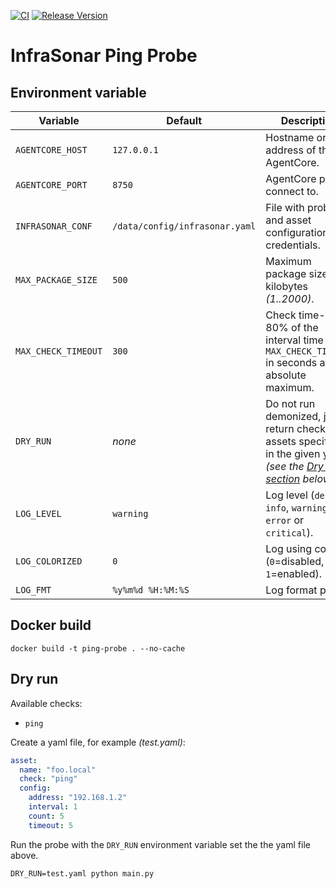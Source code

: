 [![CI](https://github.com/infrasonar/ping-probe/workflows/CI/badge.svg)](https://github.com/infrasonar/ping-probe/actions)
[![Release Version](https://img.shields.io/github/release/infrasonar/ping-probe)](https://github.com/infrasonar/ping-probe/releases)

# InfraSonar Ping Probe

## Environment variable

Variable            | Default                        | Description
------------------- | ------------------------------ | ------------
`AGENTCORE_HOST`    | `127.0.0.1`                    | Hostname or Ip address of the AgentCore.
`AGENTCORE_PORT`    | `8750`                         | AgentCore port to connect to.
`INFRASONAR_CONF`   | `/data/config/infrasonar.yaml` | File with probe and asset configuration like credentials.
`MAX_PACKAGE_SIZE`  | `500`                          | Maximum package size in kilobytes _(1..2000)_.
`MAX_CHECK_TIMEOUT` | `300`                          | Check time-out is 80% of the interval time with `MAX_CHECK_TIMEOUT` in seconds as absolute maximum.
`DRY_RUN`           | _none_                         | Do not run demonized, just return checks and assets specified in the given yaml _(see the [Dry run section](#dry-run) below)_.
`LOG_LEVEL`         | `warning`                      | Log level (`debug`, `info`, `warning`, `error` or `critical`).
`LOG_COLORIZED`     | `0`                            | Log using colors (`0`=disabled, `1`=enabled).
`LOG_FMT`           | `%y%m%d %H:%M:%S`              | Log format prefix.

## Docker build

```
docker build -t ping-probe . --no-cache
```

## Dry run

Available checks:
- `ping`

Create a yaml file, for example _(test.yaml)_:

```yaml
asset:
  name: "foo.local"
  check: "ping"
  config:
    address: "192.168.1.2"
    interval: 1
    count: 5
    timeout: 5
```

Run the probe with the `DRY_RUN` environment variable set the the yaml file above.

```
DRY_RUN=test.yaml python main.py
```
